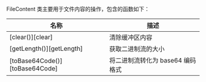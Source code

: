 FileContent 类主要用于文件内容的操作，包含的函数如下：

| 名称 | 描述 |
|------|------|
| [clear()][clear] | 清除缓冲区内容 |
| [getLength()][getLength] | 获取二进制流的大小 |
| [toBase64Code()][toBase64Code] | 将二进制流转化为 base64 编码格式 |

[^_^]:
     本文使用的所有引用及链接
[clear]:manual/Manual/Sequoiadb_Command/FileContent/clear.md
[getLength]:manual/Manual/Sequoiadb_Command/FileContent/getLength.md
[toBase64Code]:manual/Manual/Sequoiadb_Command/FileContent/toBase64Code.md